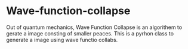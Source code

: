 # Wave-function-collapse

Out of quantum mechanics, Wave Function Collapse is an algorithem to
gerate a image consting of smaller peaces. This is a pyrhon class to
generate a image using wave functio collabs.
